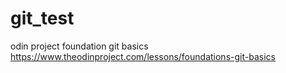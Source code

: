 # git_test
odin project foundation git basics https://www.theodinproject.com/lessons/foundations-git-basics
